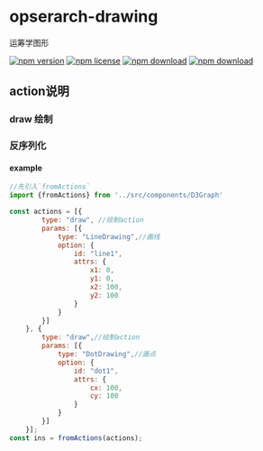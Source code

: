 # opserarch-drawing

运筹学图形

<!-- badge -->
[![npm version](https://img.shields.io/npm/v/@m860/opsearch-drawing.svg)](https://www.npmjs.com/package/@m860/opsearch-drawing)
[![npm license](https://img.shields.io/npm/l/@m860/opsearch-drawing.svg)](https://www.npmjs.com/package/@m860/opsearch-drawing)
[![npm download](https://img.shields.io/npm/dm/@m860/opsearch-drawing.svg)](https://www.npmjs.com/package/@m860/opsearch-drawing)
[![npm download](https://img.shields.io/npm/dt/@m860/opsearch-drawing.svg)](https://www.npmjs.com/package/@m860/opsearch-drawing)
<!-- endbadge -->

## action说明

### draw 绘制

### 反序列化

#### example

```javascript
//先引入`fromActions`
import {fromActions} from '../src/components/D3Graph'

const actions = [{
		type: "draw", //绘制action
		params: [{
			type: "LineDrawing",//画线
			option: {
				id: "line1",
				attrs: {
					x1: 0,
					y1: 0,
					x2: 100,
					y2: 100
				}
			}
		}]
	}, {
		type: "draw",//绘制action
		params: [{
			type: "DotDrawing",//画点
			option: {
				id: "dot1",
				attrs: {
					cx: 100,
					cy: 100
				}
			}
		}]
	}];
const ins = fromActions(actions);
```
